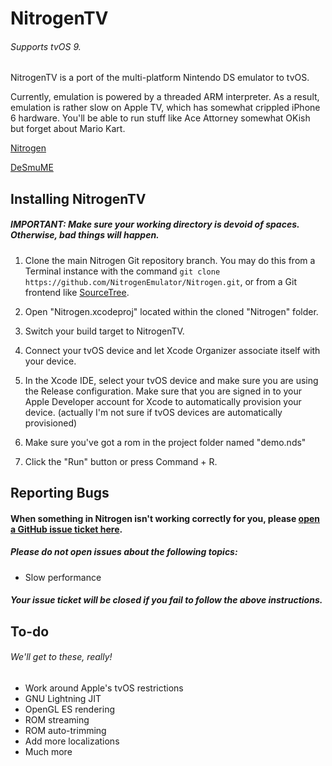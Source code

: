 NitrogenTV
=======
###### Supports tvOS 9.

NitrogenTV is a port of the multi-platform Nintendo DS emulator to tvOS.

Currently, emulation is powered by a threaded ARM interpreter. As a result, emulation is rather slow on Apple TV, which has somewhat crippled iPhone 6 hardware. You'll be able to run stuff like Ace Attorney somewhat OKish but forget about Mario Kart.

[Nitrogen](http://nitrogen.reimuhakurei.net/)

[DeSmuME](http://desmume.org/) 

Installing NitrogenTV
------------------------
##### IMPORTANT: Make sure your working directory is devoid of spaces. Otherwise, bad things will happen.

1. Clone the main Nitrogen Git repository branch. You may do this from a Terminal instance with the command `git clone https://github.com/NitrogenEmulator/Nitrogen.git`, or from a Git frontend like [SourceTree](http://sourcetreeapp.com/).

3. Open "Nitrogen.xcodeproj" located within the cloned "Nitrogen" folder.

5. Switch your build target to NitrogenTV.

4. Connect your tvOS device and let Xcode Organizer associate itself with your device.

5. In the Xcode IDE, select your tvOS device and make sure you are using the Release configuration. Make sure that you are signed in to your Apple Developer account for Xcode to automatically provision your device. (actually I'm not sure if tvOS devices are automatically provisioned)

7. Make sure you've got a rom in the project folder named "demo.nds"

6. Click the "Run" button or press Command + R.

Reporting Bugs
------------------------
#### When something in Nitrogen isn't working correctly for you, please [open a GitHub issue ticket here](https://github.com/NitrogenEmulator/Nitrogen/issues/new).

##### Please do not open issues about the following topics:
* Slow performance

##### Your issue ticket will be closed if you fail to follow the above instructions.

To-do
------------------------
###### We'll get to these, really!
* Work around Apple's tvOS restrictions
* GNU Lightning JIT
* OpenGL ES rendering
* ROM streaming
* ROM auto-trimming
* Add more localizations
* Much more
